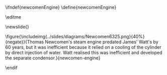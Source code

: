 \ifndef{newcomenEngine}
\define{newcomenEngine}

\editme

\newslide{}

\figure{\includeimg{../slides/diagrams/Newcomen6325.png}{40%}{negate}}{Thomas Newcomen's steam engine predated James' Watt's by 60 years, but it was inefficient because it relied on a cooling of the cylinder by direct injection of water. Watt realised this was inefficient and developed the separate condensor.}{newcomen-engine}

\endif

